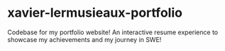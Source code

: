 # xavier-lermusieaux-portfolio
Codebase for my portfolio website! An interactive resume experience to showcase my achievements and my journey in SWE!
